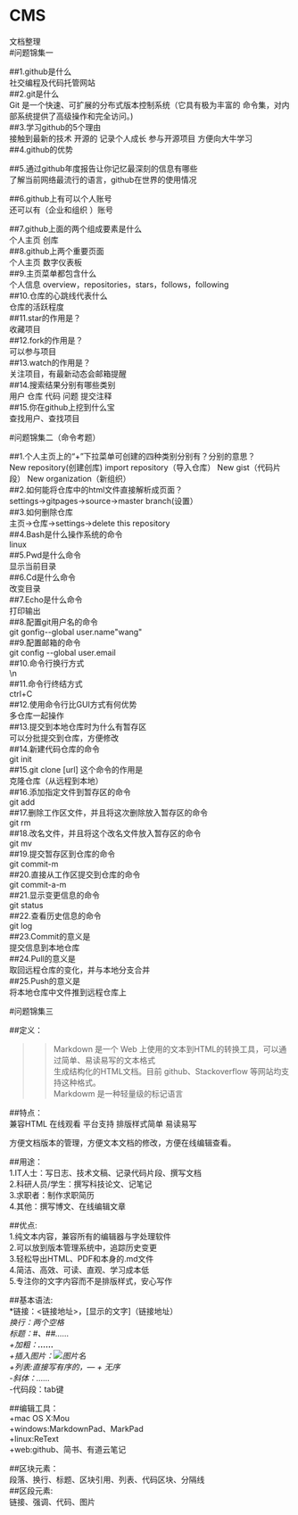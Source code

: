 # CMS
文档整理  
#问题锦集一

##1.github是什么  
    社交编程及代码托管网站  
##2.git是什么  
    Git 是一个快速、可扩展的分布式版本控制系统（它具有极为丰富的
命令集，对内部系统提供了高级操作和完全访问。)  
##3.学习github的5个理由  
    接触到最新的技术  开源的  记录个人成长  参与开源项目  方便向大牛学习  
##4.github的优势  
     
##5.通过github年度报告让你记忆最深刻的信息有哪些  
     了解当前网络最流行的语言，github在世界的使用情况  
    
##6.github上有可以个人账号  
 还可以有（企业和组织 ）账号    

##7.github上面的两个组成要素是什么  
      个人主页  创库      
##8.github上两个重要页面  
      个人主页  数字仪表板  
##9.主页菜单都包含什么  
      个人信息  overview，repositories，stars，follows，following    
##10.仓库的心跳线代表什么  
      仓库的活跃程度  
##11.star的作用是？  
      收藏项目  
##12.fork的作用是？  
      可以参与项目  
##13.watch的作用是？  
     关注项目，有最新动态会邮箱提醒  
##14.搜索结果分别有哪些类别  
     用户 仓库 代码  问题 提交注释  
##15.你在github上挖到什么宝  
     查找用户、查找项目  
     


#问题锦集二（命令考题）  

##1.个人主页上的“+”下拉菜单可创建的四种类别分别有？分别的意思？  
   New repository(创建创库)  import repository（导入仓库）
  New gist（代码片段） New organization（新组织）  
##2.如何能将仓库中的html文件直接解析成页面？  
  settings->gitpages->source->master branch(设置）  
##3.如何删除仓库  
  主页->仓库->settings->delete this repository  
##4.Bash是什么操作系统的命令  
   linux  
##5.Pwd是什么命令  
   显示当前目录  
##6.Cd是什么命令  
   改变目录  
##7.Echo是什么命令  
   打印输出  
##8.配置git用户名的命令  
   git gonfig--global user.name"wang"  
##9.配置邮箱的命令  
   git config --global user.email  
##10.命令行换行方式  
    \n  
##11.命令行终结方式  
    ctrl+C  
##12.使用命令行比GUI方式有何优势  
    多仓库一起操作    
##13.提交到本地仓库时为什么有暂存区  
    可以分批提交到仓库，方便修改  
##14.新建代码仓库的命令  
     git init   
##15.git clone [url] 这个命令的作用是  
     克隆仓库（从远程到本地）  
##16.添加指定文件到暂存区的命令  
     git add  
##17.删除工作区文件，并且将这次删除放入暂存区的命令  
     git rm  
##18.改名文件，并且将这个改名文件放入暂存区的命令  
     git mv  
##19.提交暂存区到仓库的命令  
     git commit-m   
##20.直接从工作区提交到仓库的命令  
     git commit-a-m  
##21.显示变更信息的命令  
      git status    
##22.查看历史信息的命令  
     git log  
##23.Commit的意义是  
    提交信息到本地仓库  
##24.Pull的意义是  
   取回远程仓库的变化，并与本地分支合并  
##25.Push的意义是  
   将本地仓库中文件推到远程仓库上  
   
#问题锦集三  

##定义：  
   >>Markdown 是一个 Web 上使用的文本到HTML的转换工具，可以通过简单、易读易写的文本格式  
 >生成结构化的HTML文档。目前 github、Stackoverflow 等网站均支持这种格式。  
 >Markdowm 是一种轻量级的标记语言  

##特点：  
兼容HTML 在线观看 平台支持 排版样式简单 易读易写  

方便文档版本的管理，方便文本文档的修改，方便在线编辑查看。  

##用途：  
1.IT人士：写日志、技术文稿、记录代码片段、撰写文档  
2.科研人员/学生：撰写科技论文、记笔记  
3.求职者：制作求职简历  
4.其他：撰写博文、在线编辑文章  

##优点:  
    1.纯文本内容，兼容所有的编辑器与字处理软件  
    2.可以放到版本管理系统中，追踪历史变更  
    3.轻松导出HTML、PDF和本身的.md文件  
    4.简洁、高效、可读、直观、学习成本低  
    5.专注你的文字内容而不是排版样式，安心写作  

##基本语法:    
*链接：<链接地址>，[显示的文字]（链接地址）  
*换行：两个空格  
*标题：#、##……  
+加粗：**……**  
+插入图片：![图片名](地址)  
+列表:直接写有序的，— + 无序  
-斜体：*……*  
-代码段：tab键  

##编辑工具：  
+mac OS X:Mou  
+windows:MarkdownPad、MarkPad  
+linux:ReText  
+web:github、简书、有道云笔记  
 
##区块元素：  
段落、换行、标题、区块引用、列表、代码区块、分隔线  
##区段元素:  
链接、强调、代码、图片  
